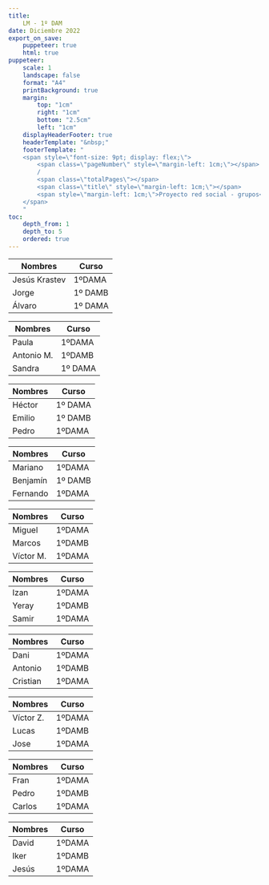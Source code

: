 ```yaml
---
title: 
    LM - 1º DAM
date: Diciembre 2022
export_on_save:
    puppeteer: true
    html: true
puppeteer:
    scale: 1
    landscape: false
    format: "A4"
    printBackground: true
    margin:
        top: "1cm"
        right: "1cm"
        bottom: "2.5cm"
        left: "1cm"
    displayHeaderFooter: true
    headerTemplate: "&nbsp;"
    footerTemplate: "
    <span style=\"font-size: 9pt; display: flex;\">
        <span class=\"pageNumber\" style=\"margin-left: 1cm;\"></span>
        /
        <span class=\"totalPages\"></span>
        <span class=\"title\" style=\"margin-left: 1cm;\"></span>
        <span style=\"margin-left: 1cm;\">Proyecto red social - grupos</span>
    </span>
    "
toc:
    depth_from: 1
    depth_to: 5
    ordered: true
---
```



| Nombres | Curso |
|---------|-------|
|Jesús Krastev | 1ºDAMA
|Jorge | 1º DAMB|
|Álvaro| 1º DAMA|


| Nombres | Curso |
|---------|-------|
| Paula | 1ºDAMA
| Antonio M.| 1ºDAMB
| Sandra | 1º DAMA

| Nombres | Curso |
|---------|-------|
| Héctor | 1º DAMA
| Emilio | 1º DAMB
| Pedro | 1ºDAMA|


| Nombres | Curso |
|---------|-------|
| Mariano | 1ºDAMA |
| Benjamín | 1º DAMB|
| Fernando | 1ºDAMA |


| Nombres | Curso |
|---------|-------|
| Miguel  | 1ºDAMA|
| Marcos  | 1ºDAMB|
| Víctor M.  | 1ºDAMA|


| Nombres | Curso |
|---------|-------|
| Izan  | 1ºDAMA|
| Yeray  | 1ºDAMB|
| Samir  | 1ºDAMA|


| Nombres | Curso |
|---------|-------|
| Dani  | 1ºDAMA|
| Antonio  | 1ºDAMB|
| Cristian  | 1ºDAMA|


| Nombres | Curso |
|---------|-------|
| Víctor Z.  | 1ºDAMA|
| Lucas  | 1ºDAMB|
| Jose  | 1ºDAMA|


| Nombres | Curso |
|---------|-------|
| Fran  | 1ºDAMA|
| Pedro  | 1ºDAMB|
| Carlos  | 1ºDAMA|


| Nombres | Curso |
|---------|-------|
| David  | 1ºDAMA|
| Iker  | 1ºDAMB|
| Jesús  | 1ºDAMA|



